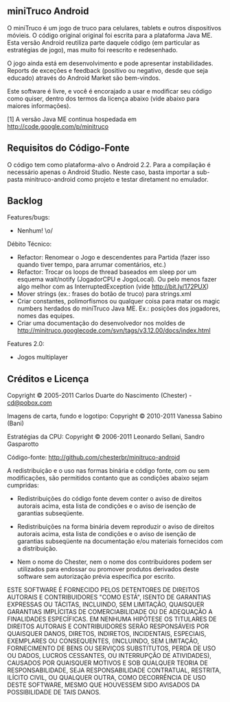 miniTruco Android
-----------------

O miniTruco é um jogo de truco para celulares, tablets e outros dispositivos móvieis. O código original original foi escrita para a plataforma Java ME. Esta versão Android reutiliza parte daquele código (em particular as estratégias de jogo), mas muito foi reescrito e redesenhado.

O jogo ainda está em desenvolvimento e pode apresentar instabilidades. Reports de exceções e feedback (positivo ou negativo, desde que seja educado) através do Android Market são bem-vindos.

Este software é livre, e você é encorajado a usar e modificar seu código como quiser, dentro dos termos da licença abaixo (vide abaixo para maiores informações).

[1] A versão Java ME continua hospedada em http://code.google.com/p/minitruco


Requisitos do Código-Fonte
--------------------------

O código tem como plataforma-alvo o Android 2.2. Para a compilação é necessário apenas o Android Studio. Neste caso, basta importar a sub-pasta minitruco-android como projeto e testar diretament no emulador.


Backlog
-------

Features/bugs:
- Nenhum! \o/

Débito Técnico:
- Refactor: Renomear o Jogo e descendentes para Partida (fazer isso quando tiver tempo, para arrumar comentários, etc.)
- Refactor: Trocar os loops de thread baseados em sleep por um esquema wait/notify (JogadorCPU e JogoLocal). Ou pelo menos fazer algo melhor com as InterruptedException (vide http://bit.ly/172PUX)
- Mover strings (ex.: frases do botão de truco) para strings.xml
- Criar constantes, polimorfismos ou qualquer coisa para matar os magic numbers herdados do miniTruco Java ME. Ex.: posições dos jogadores, nomes das equipes.
- Criar uma documentação do desenvolvedor nos moldes de http://minitruco.googlecode.com/svn/tags/v3.12.00/docs/index.html

Features 2.0:
- Jogos multiplayer


Créditos e Licença
------------------

Copyright © 2005-2011 Carlos Duarte do Nascimento (Chester) - cd@pobox.com

Imagens de carta, fundo e logotipo: Copyright © 2010-2011 Vanessa Sabino (Bani)

Estratégias da CPU: Copyright © 2006-2011 Leonardo Sellani, Sandro Gasparotto

Código-fonte: http://github.com/chesterbr/minitruco-android

A redistribuição e o uso nas formas binária e código fonte, com ou sem
modificações, são permitidos contanto que as condições abaixo sejam
cumpridas:

- Redistribuições do código fonte devem conter o aviso de direitos
  autorais acima, esta lista de condições e o aviso de isenção de
  garantias subseqüente.

- Redistribuições na forma binária devem reproduzir o aviso de direitos
  autorais acima, esta lista de condições e o aviso de isenção de
  garantias subseqüente na documentação e/ou materiais fornecidos com
  a distribuição.

- Nem o nome do Chester, nem o nome dos contribuidores podem ser
  utilizados para endossar ou promover produtos derivados deste
  software sem autorização prévia específica por escrito.

ESTE SOFTWARE É FORNECIDO PELOS DETENTORES DE DIREITOS AUTORAIS E
CONTRIBUIDORES "COMO ESTÁ", ISENTO DE GARANTIAS EXPRESSAS OU TÁCITAS,
INCLUINDO, SEM LIMITAÇÃO, QUAISQUER GARANTIAS IMPLÍCITAS DE
COMERCIABILIDADE OU DE ADEQUAÇÃO A FINALIDADES ESPECÍFICAS. EM NENHUMA
HIPÓTESE OS TITULARES DE DIREITOS AUTORAIS E CONTRIBUIDORES SERÃO
RESPONSÁVEIS POR QUAISQUER DANOS, DIRETOS, INDIRETOS, INCIDENTAIS,
ESPECIAIS, EXEMPLARES OU CONSEQUENTES, (INCLUINDO, SEM LIMITAÇÃO,
FORNECIMENTO DE BENS OU SERVIÇOS SUBSTITUTOS, PERDA DE USO OU DADOS,
LUCROS CESSANTES, OU INTERRUPÇÃO DE ATIVIDADES), CAUSADOS POR QUAISQUER
MOTIVOS E SOB QUALQUER TEORIA DE RESPONSABILIDADE, SEJA RESPONSABILIDADE
CONTRATUAL, RESTRITA, ILÍCITO CIVIL, OU QUALQUER OUTRA, COMO DECORRÊNCIA
DE USO DESTE SOFTWARE, MESMO QUE HOUVESSEM SIDO AVISADOS DA
POSSIBILIDADE DE TAIS DANOS.